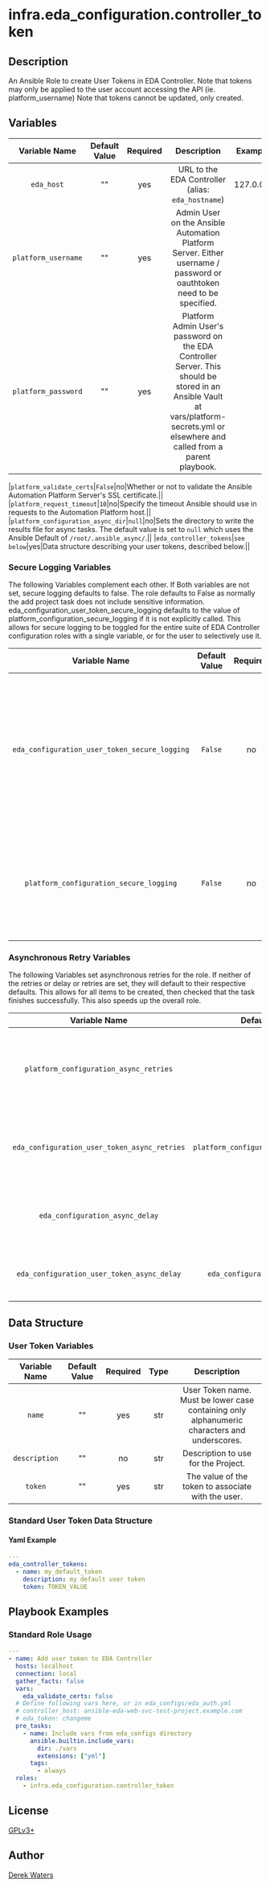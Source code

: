 # infra.eda_configuration.controller_token

## Description

An Ansible Role to create User Tokens in EDA Controller. Note that tokens may only be applied to the user account accessing the API (ie. platform_username)
Note that tokens cannot be updated, only created.

## Variables

|Variable Name|Default Value|Required|Description|Example|
|:---:|:---:|:---:|:---:|:---:|
|`eda_host`|""|yes|URL to the EDA Controller (alias: `eda_hostname`)|127.0.0.1|
|`platform_username`|""|yes|Admin User on the Ansible Automation Platform Server. Either username / password or oauthtoken need to be specified.||
|`platform_password`|""|yes|Platform Admin User's password on the EDA Controller Server.  This should be stored in an Ansible Vault at vars/platform-secrets.yml or elsewhere and called from a parent playbook.||

|`platform_validate_certs`|`False`|no|Whether or not to validate the Ansible Automation Platform Server's SSL certificate.||
|`platform_request_timeout`|`10`|no|Specify the timeout Ansible should use in requests to the Automation Platform host.||
|`platform_configuration_async_dir`|`null`|no|Sets the directory to write the results file for async tasks. The default value is set to `null` which uses the Ansible Default of `/root/.ansible_async/`.||
|`eda_controller_tokens`|`see below`|yes|Data structure describing your user tokens, described below.||

### Secure Logging Variables

The following Variables complement each other.
If Both variables are not set, secure logging defaults to false.
The role defaults to False as normally the add project task does not include sensitive information.
eda_configuration_user_token_secure_logging defaults to the value of platform_configuration_secure_logging if it is not explicitly called. This allows for secure logging to be toggled for the entire suite of EDA Controller configuration roles with a single variable, or for the user to selectively use it.

|Variable Name|Default Value|Required|Description|
|:---:|:---:|:---:|:---:|
|`eda_configuration_user_token_secure_logging`|`False`|no|Whether or not to include the sensitive Project role tasks in the log.  Set this value to `True` if you will be providing your sensitive values from elsewhere.|
|`platform_configuration_secure_logging`|`False`|no|This variable enables secure logging as well, but is shared across multiple roles, see above.|

### Asynchronous Retry Variables

The following Variables set asynchronous retries for the role.
If neither of the retries or delay or retries are set, they will default to their respective defaults.
This allows for all items to be created, then checked that the task finishes successfully.
This also speeds up the overall role.

|Variable Name|Default Value|Required|Description|
|:---:|:---:|:---:|:---:|
|`platform_configuration_async_retries`|50|no|This variable sets the number of retries to attempt for the role globally.|
|`eda_configuration_user_token_async_retries`|`platform_configuration_async_retries`|no|This variable sets the number of retries to attempt for the role.|
|`eda_configuration_async_delay`|1|no|This sets the delay between retries for the role globally.|
|`eda_configuration_user_token_async_delay`|`eda_configuration_async_delay`|no|This sets the delay between retries for the role.|

## Data Structure

### User Token Variables

|Variable Name|Default Value|Required|Type|Description|
|:---:|:---:|:---:|:---:|:---:|
|`name`|""|yes|str|User Token name. Must be lower case containing only alphanumeric characters and underscores.|
|`description`|""|no|str|Description to use for the Project.|
|`token`|""|yes|str|The value of the token to associate with the user.|

### Standard User Token Data Structure

#### Yaml Example

```yaml
---
eda_controller_tokens:
  - name: my_default_token
    description: my default user token
    token: TOKEN_VALUE
```

## Playbook Examples

### Standard Role Usage

```yaml
---
- name: Add user token to EDA Controller
  hosts: localhost
  connection: local
  gather_facts: false
  vars:
    eda_validate_certs: false
  # Define following vars here, or in eda_configs/eda_auth.yml
  # controller_host: ansible-eda-web-svc-test-project.example.com
  # eda_token: changeme
  pre_tasks:
    - name: Include vars from eda_configs directory
      ansible.builtin.include_vars:
        dir: ./vars
        extensions: ["yml"]
      tags:
        - always
  roles:
    - infra.eda_configuration.controller_token
```

## License

[GPLv3+](https://github.com/redhat-cop/eda_configuration#licensing)

## Author

[Derek Waters](https://github.com/derekwaters/)
